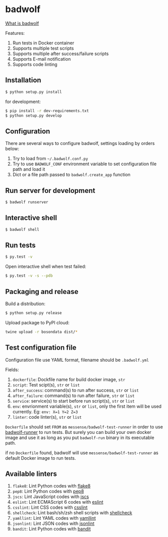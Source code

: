 # badwolf

[What is badwolf](https://en.wikipedia.org/wiki/Bad_Wolf)

Features:

1. Run tests in Docker container
2. Supports multiple test scripts
3. Supports multiple after success/failure scripts
4. Supports E-mail notification
5. Supports code linting

## Installation

```bash
$ python setup.py install
```

for development:

```bash
$ pip install -r dev-requirements.txt
$ python setup.py develop
```

## Configuration

There are several ways to configure badwolf, settings loading by orders below:

1. Try to load from ``~/.badwolf.conf.py``
2. Try to use ``BADWOLF_CONF`` environment variable to set configuration file path and load it
3. Dict or a file path passed to ``badwolf.create_app`` function

## Run server for development

```bash
$ badwolf runserver
```

## Interactive shell

```bash
$ badwolf shell
```

## Run tests

```bash
$ py.test -v
```

Open interactive shell when test failed:

```bash
$ py.test -v -s --pdb
```

## Packaging and release

Build a distribution:

```bash
$ python setup.py release
```

Upload package to PyPI cloud:

```bash
twine upload -r bosondata dist/*
```

## Test configuration file

Configuration file use YAML format, filename should be ``.badwolf.yml``

Fields:

1. ``dockerfile``: Dockfile name for build docker image, ``str``
2. ``script``: Test scipt(s), ``str`` or ``list``
3. ``after_success``: command(s) to run after success, ``str`` or ``list``
4. ``after_failure``: command(s) to run after failure, ``str`` or ``list``
5. ``service``: service(s) to start before run script(s), ``str`` or ``list``
6. ``env``: envrionment variable(s), ``str`` or ``list``, only the first item will be used currently. Eg: ``env: X=1 Y=2 Z=3``
7. ``linter``: code linter(s), ``str`` or ``list``

``Dockerfile`` should set ``FROM`` as ``messense/badwolf-test-runner`` in order to use [badwolf-runner](https://bitbucket.org/deepanalyzer/badwolf-runner/overview) to run tests.
But surely you can build your own docker image and use it as long as you put ``badwolf-run`` binary in its executable path.

if no ``Dockerfile`` found, badwolf will use ``messense/badwolf-test-runner`` as default Docker image to run tests.

## Available linters

1. ``flake8``: Lint Python codes with [flake8](http://flake8.readthedocs.org/en/latest/)
2. ``pep8``: Lint Python codes with [pep8](http://pep8.readthedocs.org/en/latest/)
3. ``jscs``: Lint JavaScript codes with [jscs](http://jscs.info/)
4. ``eslint``: Lint ECMAScript 6 codes with [eslint](http://eslint.org/)
5. ``csslint``: Lint CSS codes with [csslint](http://csslint.net/)
6. ``shellcheck``: Lint bash/sh/zsh shell scripts with [shellcheck](https://github.com/koalaman/shellcheck)
7. ``yamllint``: Lint YAML codes with [yamllint](https://github.com/adrienverge/yamllint)
8. ``jsonlint``: Lint JSON codes with [jsonlint](https://github.com/zaach/jsonlint)
9. ``bandit``: Lint Python codes with [bandit](https://github.com/openstack/bandit)
